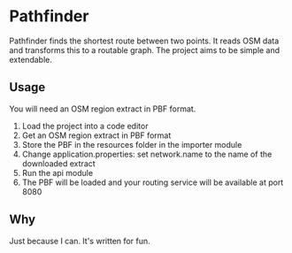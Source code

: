 # Pathfinder 

Pathfinder finds the shortest route between two points. It reads OSM data and transforms this to a routable graph. 
The project aims to be simple and extendable.

## Usage

You will need an OSM region extract in PBF format. 

1. Load the project into a code editor
2. Get an OSM region extract in PBF format
3. Store the PBF in the resources folder in the importer module
4. Change application.properties: set network.name to the name of the downloaded extract
5. Run the api module
6. The PBF will be loaded and your routing service will be available at port 8080

## Why 

Just because I can. It's written for fun. 
